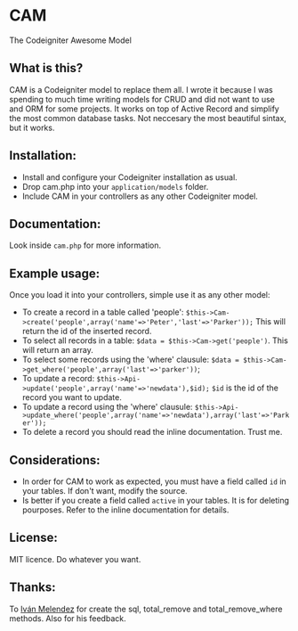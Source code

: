 CAM
===

The Codeigniter Awesome Model

## What is this?

CAM is a Codeigniter model to replace them all. I wrote it because I was spending to much time writing models for CRUD and did not want to use and ORM for some projects. It works on top of Active Record and simplify the most common database tasks. Not neccesary the most beautiful sintax, but it works.


## Installation:

* Install and configure your Codeigniter installation as usual.
* Drop cam.php into your `application/models` folder.
* Include CAM in your controllers as any other Codeigniter model.

## Documentation:

Look inside `cam.php` for more information.

## Example usage:

Once you load it into your controllers, simple use it as any other model:

* To create a record in a table called 'people': `$this->Cam->create('people',array('name'=>'Peter','last'=>'Parker'));` This will return the id of the inserted record.
* To select all records in a table: `$data = $this->Cam->get('people')`. This will return an array.
* To select some records using the 'where' clausule: `$data = $this->Cam->get_where('people',array('last'=>'parker'))`;
* To update a record: `$this->Api->update('people',array('name'=>'newdata'),$id);` `$id` is the id of the record you want to update.
* To update a record using the 'where' clausule: `$this->Api->update_where('people',array('name'=>'newdata'),array('last'=>'Parker'));`
* To delete a record you should read the inline documentation. Trust me.

## Considerations:

* In order for CAM to work as expected, you must have a field called `id` in your tables. If don't want, modify the source.
* Is better if you create a field called `active` in your tables. It is for deleting pourposes. Refer to the inline documentation for details.

## License:

MIT licence. Do whatever you want.

## Thanks:

To [Iván Melendez](https://github.com/argordmel) for create the sql, total_remove and total_remove_where methods. Also for his feedback.


